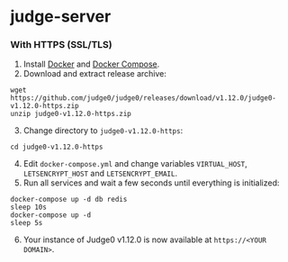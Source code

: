 # judge-server

### With HTTPS (SSL/TLS)
1. Install [Docker](https://docs.docker.com) and [Docker Compose](https://docs.docker.com/compose).
2. Download and extract release archive:
```
wget https://github.com/judge0/judge0/releases/download/v1.12.0/judge0-v1.12.0-https.zip
unzip judge0-v1.12.0-https.zip
```

3. Change directory to `judge0-v1.12.0-https`:
```
cd judge0-v1.12.0-https
```
4. Edit `docker-compose.yml` and change variables `VIRTUAL_HOST`, `LETSENCRYPT_HOST` and `LETSENCRYPT_EMAIL`.
5. Run all services and wait a few seconds until everything is initialized:
```
docker-compose up -d db redis
sleep 10s
docker-compose up -d
sleep 5s
```

6. Your instance of Judge0 v1.12.0 is now available at `https://<YOUR DOMAIN>`.
